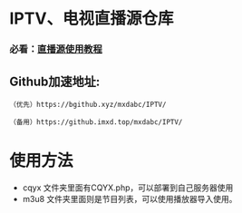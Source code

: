 # IPTV、电视直播源仓库
### 必看：[直播源使用教程](https://blog.mxdyeah.top/mxdyeah_blog_post/28.html)
## Github加速地址:   
```
（优先）https://bgithub.xyz/mxdabc/IPTV/
```     
```
（备用）https://github.imxd.top/mxdabc/IPTV/
```
# 使用方法
- cqyx 文件夹里面有CQYX.php，可以部署到自己服务器使用
- m3u8 文件夹里面则是节目列表，可以使用播放器导入使用。
